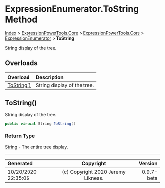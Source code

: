 ﻿# ExpressionEnumerator.ToString Method

[Index](../index.md) > [ExpressionPowerTools.Core](ExpressionPowerTools.Core.a.md) > [ExpressionPowerTools.Core](ExpressionPowerTools.Core.n.md) > [ExpressionEnumerator](ExpressionPowerTools.Core.ExpressionEnumerator.cs.md) > **ToString**

String display of the tree.

## Overloads

| Overload | Description |
| :-- | :-- |
| [ToString()](#tostring) | String display of the tree. |
## ToString()

String display of the tree.

```csharp
public virtual String ToString()
```

### Return Type

 [String](https://docs.microsoft.com/dotnet/api/system.string)  - The entire tree display.



---

| Generated | Copyright | Version |
| :-- | :-: | --: |
| 10/20/2020 22:35:06 | (c) Copyright 2020 Jeremy Likness. | 0.9.7-beta |
